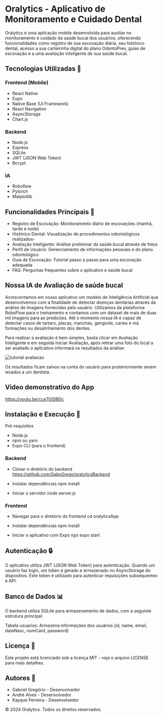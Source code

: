 # Oralytics - Aplicativo de Monitoramento e Cuidado Dental
Oralytics é uma aplicação mobile desenvolvida para auxiliar no monitoramento e cuidado da saúde bucal dos usuários, oferecendo funcionalidades como registro de sua escovação diária, seu histórico dental, acesso a sua carteirinha digital do plano OdontoPrev, guias de escovação e a uma avaliação inteligente de sua saúde bucal.

## Tecnologias Utilizadas 📱
### Frontend (Mobile)
- React Native
- Expo
- Native Base (UI Framework)
- React Navigation
- AsyncStorage
- Chart.js

### Backend
- Node.js
- Express
- SQLite
- JWT (JSON Web Token)
- Bcrypt

### IA
- Roboflow
- Pytorch
- Matplotlib

## Funcionalidades Principais 🚀 
- Registro de Escovação: Monitoramento diário de escovações (manhã, tarde e noite)
- Histórico Dental: Visualização de procedimentos odontológicos realizados- 
- Avaliação Inteligente: Análise preliminar da saúde bucal através de fotos
- Perfil de Usuário: Gerenciamento de informações pessoais e do plano odontológico
- Guia de Escovação: Tutorial passo a passo para uma escovação adequada
- FAQ: Perguntas frequentes sobre o aplicativo e saúde bucal

## Nossa IA de Avaliação de saúde bucal
Acrescentamos em nosso aplicativo um modelo de Inteligência Artificial que desenvolvemos com a finalidade de detectar doenças dentárias através da análise de imagens fornecidas pelo usuário. Utilizamos da plataforma RoboFlow para o treinamento e contamos com um dataset de mais de duas mil imagens para as predições. Até o momento nossa IA é capaz de detectar casos de tartaro, placas, manchas, gengivite, caries e má formações ou desalinhamento dos dentes.

Para realizar a avaliação é bem simples, basta clicar em Avaliação Inteligente e em seguida Iniciar Avaliação, após retirar uma foto do local a ser avaliado o aplicativo informará os resultados da análise:

![tutorial avaliacao](https://github.com/user-attachments/assets/a8fbbdb2-aa50-42d2-9fa2-328c29b164d6)

Os resultados ficam salvos na conta do usuário para posteriormente serem levados a um dentista.

## Video demonstrativo do App

https://youtu.be/cce70iSlB0c

## Instalação e Execução 🔧 
Pré-requisitos
- Node.js
- npm ou yarn
- Expo CLI (para o frontend)

### Backend
- Clonar o diretório do backend
  https://github.com/GabsGrego/oralyticsBackend

- Instalar dependências
  npm install

- Iniciar o servidor
  node server.js

### Frontend
- Navegar para o diretório do frontend
  cd oralyticsApp

- Instalar dependências
  npm install

- Iniciar o aplicativo com Expo
  npx expo start

## Autenticação 🔒
O aplicativo utiliza JWT (JSON Web Token) para autenticação. Quando um usuário faz login, um token é gerado e armazenado no AsyncStorage do dispositivo. Este token é utilizado para autenticar requisições subsequentes à API.

## Banco de Dados 📊 
O backend utiliza SQLite para armazenamento de dados, com a seguinte estrutura principal:

Tabela usuarios: Armazena informações dos usuários (id, name, email, dataNasc, numCard, password)

## Licença 📝
Este projeto está licenciado sob a licença MIT - veja o arquivo LICENSE para mais detalhes.

## Autores 👥
- Gabriel Gregório - Desenvolvedor
- André Alves - Desenvolvedor
- Kayque Ferreira - Desenvolvedor

© 2024 Oralytics. Todos os direitos reservados.
